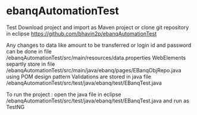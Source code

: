 # ebanqAutomationTest
Test
Download project and import as Maven project or clone git repository in eclipse https://github.com/bhavin2p/ebanqAutomationTest

Any changes to data like amount to be transferred or login id and password can be done in file /ebanqAutomationTest/src/main/resources/data.properties
WebElements separtly store in file /ebanqAutomationTest/src/main/java/ebanq/pages/EBanqObjRepo.java using POM design pattern
Validations are stored in java file /ebanqAutomationTest/src/test/java/ebanq/test/EBanqTest.java

To run the project : 
open the java file in eclipse /ebanqAutomationTest/src/test/java/ebanq/test/EBanqTest.java and run as TestNG
